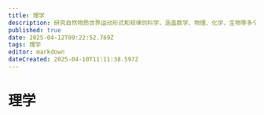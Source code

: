 ```yaml
---
title: 理学
description: 研究自然物质世界运动形式和规律的科学，涵盖数学、物理、化学、生物等多个领域。
published: true
date: 2025-04-12T09:22:52.769Z
tags: 理学
editor: markdown
dateCreated: 2025-04-10T11:11:38.597Z
---
```


# 理学